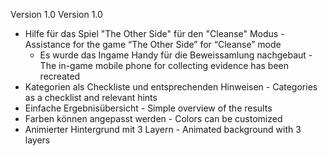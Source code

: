 Version 1.0																				Version 1.0
- Hilfe für das Spiel "The Other Side" für den "Cleanse" Modus							- Assistance for the game “The Other Side” for “Cleanse” mode
	- Es wurde das Ingame Handy für die Beweissamlung nachgebaut							- The in-game mobile phone for collecting evidence has been recreated
- Kategorien als Checkliste und entsprechenden Hinweisen								- Categories as a checklist and relevant hints
- Einfache Ergebnisübersicht															- Simple overview of the results
- Farben können angepasst werden														- Colors can be customized
- Animierter Hintergrund mit 3 Layern													- Animated background with 3 layers

